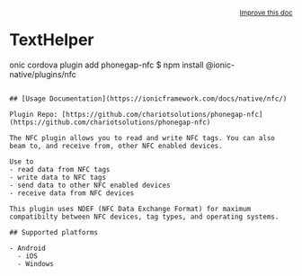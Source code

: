 <a style="float:right;font-size:12px;" href="http://github.com/danielsogl/awesome-cordova-plugins/edit/master/src/@awesome-cordova-plugins/plugins/nfc/index.ts#L570">
  Improve this doc
</a>

# TextHelper

onic cordova plugin add phonegap-nfc
$ npm install @ionic-native/plugins/nfc

```

## [Usage Documentation](https://ionicframework.com/docs/native/nfc/)

Plugin Repo: [https://github.com/chariotsolutions/phonegap-nfc](https://github.com/chariotsolutions/phonegap-nfc)

The NFC plugin allows you to read and write NFC tags. You can also beam to, and receive from, other NFC enabled devices.

Use to
- read data from NFC tags
- write data to NFC tags
- send data to other NFC enabled devices
- receive data from NFC devices

This plugin uses NDEF (NFC Data Exchange Format) for maximum compatibilty between NFC devices, tag types, and operating systems.

## Supported platforms

- Android
  - iOS
  - Windows



```

